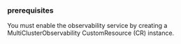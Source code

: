 ### prerequisites

You must enable the observability service by creating a MultiClusterObservability CustomResource (CR) instance.

